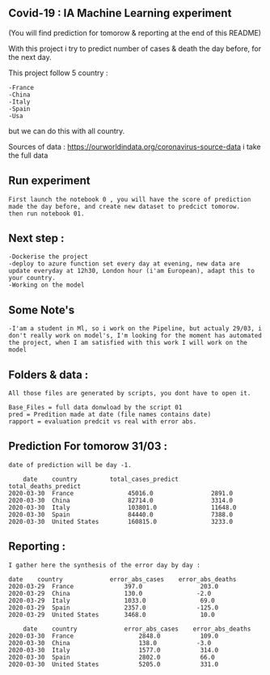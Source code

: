 ## Covid-19 : IA Machine Learning experiment

(You will find prediction for tomorow & reporting at the end of this README)

With this project i try to predict number of cases & death the day before, for the next day.

This project follow 5 country :
    
    -France
    -China
    -Italy
    -Spain
    -Usa

but we can do this with all country.

Sources of data : https://ourworldindata.org/coronavirus-source-data
i take the full data

## Run experiment

    First launch the notebook 0 , you will have the score of prediction made the day before, and create new dataset to predcict tomorow.
    then run notebook 01.

## Next step :

    -Dockerise the project
    -deploy to azure function set every day at evening, new data are update everyday at 12h30, London hour (i'am European), adapt this to your country.
    -Working on the model


## Some Note's

    -I'am a student in Ml, so i work on the Pipeline, but actualy 29/03, i don't really work on model's, I'm looking for the moment has automated the project, when I am satisfied with this work I will work on the model

## Folders & data :

    All those files are generated by scripts, you dont have to open it.

    Base_Files = full data donwload by the script 01
    pred = Predition made at date (file names contains date)
    rapport = evaluation predcit vs real with error abs.

## Prediction For tomorow 31/03 :
    
    date of prediction will be day -1.

        date	country	        total_cases_predict		total_deaths_predict
    2020-03-30	France	             45016.0		        2891.0
    2020-03-30	China	             82714.0		        3314.0
    2020-03-30	Italy	             103801.0		        11648.0
    2020-03-30	Spain	             84440.0		        7388.0
    2020-03-30	United States	     160815.0		        3233.0



## Reporting : 

    I gather here the synthesis of the error day by day : 
        
    date	country			    error_abs_cases	   error_abs_deaths
    2020-03-29	France		        397.0	             203.0
    2020-03-29	China		        130.0	            -2.0
    2020-03-29	Italy				1033.0	             69.0
    2020-03-29	Spain				2357.0	            -125.0
    2020-03-29	United States		3468.0	             10.0

        date	country			    error_abs_cases	   error_abs_deaths
    2020-03-30	France					2848.0	         109.0
    2020-03-30	China					138.0	        -3.0
    2020-03-30	Italy					1577.0	         314.0
    2020-03-30	Spain					2802.0	         66.0
    2020-03-30	United States			5205.0	         331.0




     






